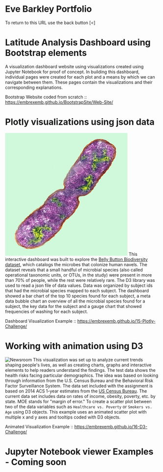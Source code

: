 # Eve Barkley Portfolio

To return to this URL use the back button [<] 

# Latitude Analysis Dashboard using Bootstrap elements
A visualization dashboard website using visualizations created using Jupyter Notebook for proof of concept.
In building this dashboard, individual pages were created for each plot and a means by which we can navigate between them. These pages contain the visualizations and their corresponding explanations. 

Bootstrap Website coded from scratch :: [https://embrexemb.github.io/BootstrapSite/Web-Site/
](https://embrexemb.github.io/BootstrapSite/Web-Site/)

# Plotly visualizations using json data
![Bacteria by filterforge.com](bacteria.jpg)
This interactive dashboard was built to explore the [Belly Button Biodiversity dataset](http://robdunnlab.com/projects/belly-button-biodiversity/), which catalogs the microbes that colonize human navels. The dataset reveals that a small handful of microbial species (also called operational taxonomic units, or OTUs, in the study) were present in more than 70% of people, while the rest were relatively rare. The D3 library was used to read a json file of data values.  Data was organized by subject ids that had the microbial species mapped to each subject.  The dashboard showed a bar chart of the top 10 species found for each subject, a meta data bubble chart an overview of all the microbial species found for a subject, the key data for the subject and a gauge chart that showed frequencies of washing for each subject.  

Dashboard Visualization Example :: [https://embrexemb.github.io/15-Plotly-Challenge/
](https://embrexemb.github.io/15-Plotly-Challenge/)

# Working with animation using D3 
![Newsroom](https://media.giphy.com/media/v2xIous7mnEYg/giphy.gif)
This visualization was set up to analyze current trends shaping people's lives, as well as creating charts, graphs and interactive elements to help readers understand the findings.  The test data shows the health risks facing particular demographics. The idea was based on looking through information from the U.S. Census Bureau and the Behavioral Risk Factor Surveillance System. The data set included with the assignment is based on 2014 ACS 1-year estimates from the [US Census Bureau](https://data.census.gov/cedsci/). The current data set includes data on rates of income, obesity, poverty, etc. by state. MOE stands for "margin of error."
To create a scatter plot between two of the data variables such as `Healthcare vs. Poverty` or `Smokers vs. Age` using D3 objects.  This example uses an animated scatter plot with multiple x and y axes and tooltips coded with D3 objects.

Animated Visualization Example :: [https://embrexemb.github.io/16-D3-Challenge/
](https://embrexemb.github.io/16-D3-Challenge/)

# Jupyter Notebook viewer Examples - Coming soon
